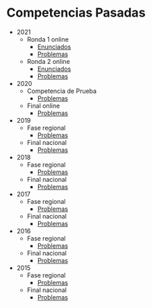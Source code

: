 # Competencias Pasadas

* 2021
	* Ronda 1 online
		* [Enunciados](https://github.com/OCIoficial/2021-12-Regional/raw/pdf/oneside.pdf)
		* [Problemas](https://github.com/OCIoficial/2021-12-Regional)
	* Ronda 2 online
		* [Enunciados](https://github.com/OCIoficial/2022-01-Final/raw/pdf/oneside.pdf)
		* [Problemas](https://github.com/OCIoficial/2022-01-Final)
* 2020
	* Competencia de Prueba
		* [Problemas](https://github.com/OCIoficial/2020-12-Regional)
	* Final online
		* [Problemas](https://github.com/OCIoficial/2021-01-Final)
* 2019
	* Fase regional
		* [Problemas](https://github.com/OCIoficial/2019-10-Regional)
	* Final nacional
		* [Problemas](https://github.com/OCIoficial/2020-01-Final)
* 2018
	* Fase regional
		* [Problemas](https://github.com/OCIoficial/2018-10-Regional)
	* Final nacional
		* [Problemas](https://github.com/OCIoficial/2018-11-Final)
* 2017
	* Fase regional
		* [Problemas](https://github.com/OCIoficial/2017-10-Regional)
	* Final nacional
		* [Problemas](https://github.com/OCIoficial/2017-11-Final-Nacional)
* 2016
	* Fase regional
		* [Problemas](https://github.com/OCIoficial/2016-10-Regional)
	* Final nacional
		* [Problemas](https://github.com/OCIoficial/2016-11-Final)
* 2015
	* Fase regional
		* [Problemas](https://github.com/OCIoficial/2015-10-Regional)
	* Final nacional
		* [Problemas](https://github.com/OCIoficial/2015-11-Final-Nacional)
